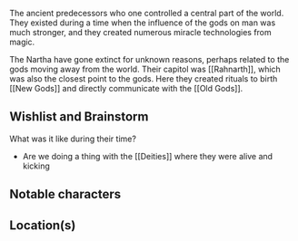 
The ancient predecessors who one controlled a central part of the world. They existed during a time when the influence of the gods on man was much stronger, and they created numerous miracle technologies from magic.

The Nartha have gone extinct for unknown reasons, perhaps related to the gods moving away from the world. Their capitol was [[Rahnarth]], which was also the closest point to the gods. Here they created rituals to birth [[New Gods]] and directly communicate with the [[Old Gods]].


## Wishlist and Brainstorm

What was it like during their time?
- Are we doing a thing with the [[Deities]] where they were alive and kicking
## Notable characters


## Location(s)

